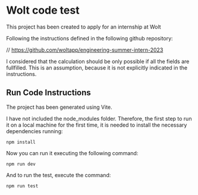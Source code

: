 # Wolt code test

This project has been created to apply for an internship at Wolt

Following the instructions defined in the following github repository:

// https://github.com/woltapp/engineering-summer-intern-2023

I considered that the calculation should be only possible if all the fields are fullfilled. This is an assumption, because it is not explicitly indicated in the instructions.

## Run Code Instructions

The project has been generated using Vite.

I have not included the node_modules folder. Therefore, the first step to run it on a local machine for the first time, it is needed to install the necessary dependencies running:

```shell
npm install
```

Now you can run it executing the following command:

```shell
npm run dev
```

And to run the test, execute the command:

```shell
npm run test
```
